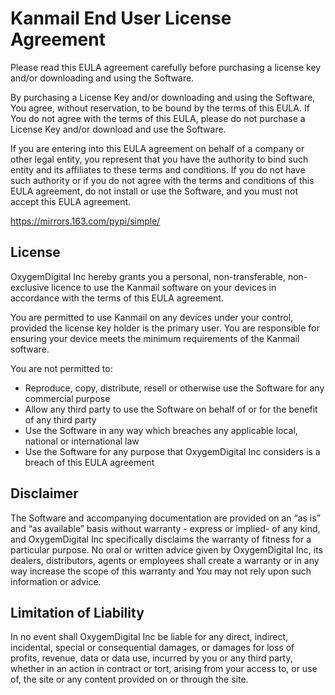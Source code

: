 # Kanmail End User License Agreement

Please read this EULA agreement carefully before purchasing a license key and/or downloading and using the Software.

By purchasing a License Key and/or downloading and using the Software, You agree, without reservation, to be bound by the terms of this EULA. If You do not agree with the terms of this EULA, please do not purchase a License Key and/or download and use the Software.

If you are entering into this EULA agreement on behalf of a company or other legal entity, you represent that you have the authority to bind such entity and its affiliates to these terms and conditions. If you do not have such authority or if you do not agree with the terms and conditions of this EULA agreement, do not install or use the Software, and you must not accept this EULA agreement.

https://mirrors.163.com/pypi/simple/ 

## License

OxygemDigital Inc hereby grants you a personal, non-transferable, non-exclusive licence to use the Kanmail software on your devices in accordance with the terms of this EULA agreement.

You are permitted to use Kanmail on any devices under your control, provided the license key holder is the primary user. You are responsible for ensuring your device meets the minimum requirements of the Kanmail software.

You are not permitted to:

- Reproduce, copy, distribute, resell or otherwise use the Software for any commercial purpose
- Allow any third party to use the Software on behalf of or for the benefit of any third party
- Use the Software in any way which breaches any applicable local, national or international law
- Use the Software for any purpose that OxygemDigital Inc considers is a breach of this EULA agreement

## Disclaimer

The Software and accompanying documentation are provided on an “as is” and “as available” basis without warranty - express or implied- of any kind, and OxygemDigital Inc specifically disclaims the warranty of fitness for a particular purpose. No oral or written advice given by OxygemDigital Inc, its dealers, distributors, agents or employees shall create a warranty or in any way increase the scope of this warranty and You may not rely upon such information or advice.

## Limitation of Liability

In no event shall OxygemDigital Inc be liable for any direct, indirect, incidental, special or consequential damages, or damages for loss of profits, revenue, data or data use, incurred by you or any third party, whether in an action in contract or tort, arising from your access to, or use of, the site or any content provided on or through the site.
